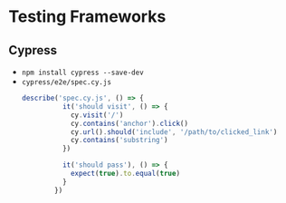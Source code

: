 # Testing Frameworks

## Cypress

- `npm install cypress --save-dev`
- `cypress/e2e/spec.cy.js`
  ```js
  describe('spec.cy.js', () => {
            it('should visit', () => {
              cy.visit('/')
              cy.contains('anchor').click()
              cy.url().should('include', '/path/to/clicked_link')
              cy.contains('substring')
            })

            it('should pass'), () => {
              expect(true).to.equal(true)
            }
          })
  ```

